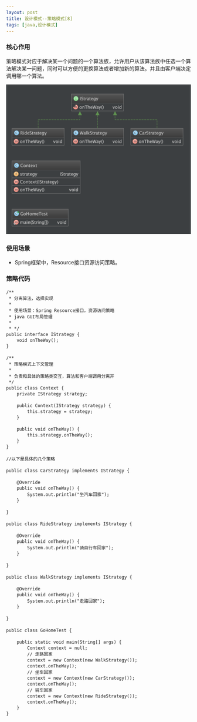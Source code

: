 ```yaml
---
layout: post
title: 设计模式--策略模式[8]
tags: [java,设计模式]
---
```



### 核心作用 ###

策略模式对应于解决某一个问题的一个算法族，允许用户从该算法族中任选一个算法解决某一问题，同时可以方便的更换算法或者增加新的算法。并且由客户端决定调用哪一个算法。

![适配器模式](../../images/design.patterns.strategy.png)

### 使用场景 ####

* Spring框架中，Resource接口资源访问策略。

### 策略代码 ###

```
/**
 * 分离算法，选择实现
 *
 * 使用场景：Spring Resource接口，资源访问策略
 * java GUI布局管理
 *
 * */
public interface IStrategy {
	void onTheWay();
}

/**
 * 策略模式上下文管理
 *
 * 负责和具体的策略类交互，算法和客户端调用分离开
 */
public class Context {
	private IStrategy strategy;

	public Context(IStrategy strategy) {
		this.strategy = strategy;
	}

	public void onTheWay() {
		this.strategy.onTheWay();
	}
}

//以下是具体的几个策略

public class CarStrategy implements IStrategy {

	@Override
	public void onTheWay() {
		System.out.println("坐汽车回家");
	}

}

public class RideStrategy implements IStrategy {

	@Override
	public void onTheWay() {
		System.out.println("骑自行车回家");
	}

}

public class WalkStrategy implements IStrategy {

	@Override
	public void onTheWay() {
		System.out.println("走路回家");
	}

}

public class GoHomeTest {

	public static void main(String[] args) {
		Context context = null;
		// 走路回家
		context = new Context(new WalkStrategy());
		context.onTheWay();
		// 坐车回家
		context = new Context(new CarStrategy());
		context.onTheWay();
		// 骑车回家
		context = new Context(new RideStrategy());
		context.onTheWay();
	}
}

```